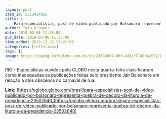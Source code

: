 ```yaml
---
layout: post
item_id: 2513424015
title: >-
    Para especialistas, post de vídeo publicado por Bolsonaro representa quebra de decoro e da liturgia da Presidência
author: Tatu D'Oquei
date: 2019-03-06 11:36:00
pub_date: 2019-03-06 11:36:00
time_added: 2019-12-23 21:21:00
categories: [refletimos]
tags: []
image: https://ogimg.infoglobo.com.br/in/23502667-893-4d3/FT1086A/652/81334842_Brazils-President-Jair-Bolsonaro-reacts-during-a-press-statement-near-Venezuelan-oppos-1.jpg
---
```


RIO - Especialistas ouvidos pelo GLOBO nesta quarta-feira classificaram como inadequadas as publicações feitas pelo presidente Jair Bolsonaro em relação a atos obscenos no carnaval de rua.

**Link:** [https://oglobo.globo.com/brasil/para-especialistas-post-de-video-publicado-por-bolsonaro-representa-quebra-de-decoro-da-liturgia-da-presidencia-23502640](https://oglobo.globo.com/brasil/para-especialistas-post-de-video-publicado-por-bolsonaro-representa-quebra-de-decoro-da-liturgia-da-presidencia-23502640)

